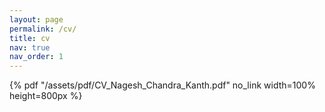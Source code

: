 ```yaml
---
layout: page
permalink: /cv/
title: cv
nav: true
nav_order: 1
---
```


{% pdf "/assets/pdf/CV_Nagesh_Chandra_Kanth.pdf" no_link width=100% height=800px %}